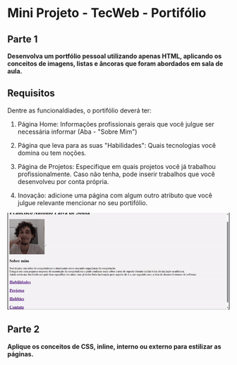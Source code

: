 # Mini Projeto - TecWeb - Portifólio

## Parte 1
**Desenvolva um portfólio pessoal utilizando apenas HTML, aplicando os conceitos de imagens, listas e âncoras que foram abordados em sala de aula.**

## Requisitos

Dentre as funcionaldiades, o portifólio deverá ter: 
1. Página Home: Informações profissionais gerais que você julgue ser necessária informar (Aba - "Sobre Mim")

2. Página que leva para as suas "Habilidades": Quais tecnologias você domina ou tem noções.

3. Página de Projetos: Especifique em quais projetos você já trabalhou profissionalmente. Caso não tenha, pode inserir trabalhos que você desenvolveu por conta própria.

4. Inovação: adicione uma página com algum outro atributo que você julgue relevante mencionar no seu portifólio.

![Gif do projeto](./src/img/projeto.gif)

## Parte 2

**Aplique os conceitos de CSS, inline, interno ou externo para estilizar as páginas.**